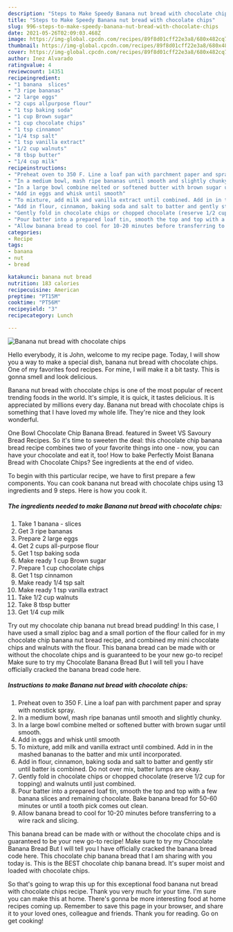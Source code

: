 ```yaml
---
description: "Steps to Make Speedy Banana nut bread with chocolate chips"
title: "Steps to Make Speedy Banana nut bread with chocolate chips"
slug: 996-steps-to-make-speedy-banana-nut-bread-with-chocolate-chips
date: 2021-05-26T02:09:03.468Z
image: https://img-global.cpcdn.com/recipes/89f8d01cff22e3a8/680x482cq70/banana-nut-bread-with-chocolate-chips-recipe-main-photo.jpg
thumbnail: https://img-global.cpcdn.com/recipes/89f8d01cff22e3a8/680x482cq70/banana-nut-bread-with-chocolate-chips-recipe-main-photo.jpg
cover: https://img-global.cpcdn.com/recipes/89f8d01cff22e3a8/680x482cq70/banana-nut-bread-with-chocolate-chips-recipe-main-photo.jpg
author: Inez Alvarado
ratingvalue: 4
reviewcount: 14351
recipeingredient:
- "1 banana  slices"
- "3 ripe bananas"
- "2 large eggs"
- "2 cups allpurpose flour"
- "1 tsp baking soda"
- "1 cup Brown sugar"
- "1 cup chocolate chips"
- "1 tsp cinnamon"
- "1/4 tsp salt"
- "1 tsp vanilla extract"
- "1/2 cup walnuts"
- "8 tbsp butter"
- "1/4 cup milk"
recipeinstructions:
- "Preheat oven to 350 F. Line a loaf pan with parchment paper and spray with nonstick spray."
- "In a medium bowl, mash ripe bananas until smooth and slightly chunky."
- "In a large bowl combine melted or softened butter with brown sugar until smooth."
- "Add in eggs and whisk until smooth"
- "To mixture, add milk and vanilla extract until combined. Add in in the mashed bananas to the batter and mix until incorporated."
- "Add in flour, cinnamon, baking soda and salt to batter and gently stir until batter is combined. Do not over mix, batter lumps are okay."
- "Gently fold in chocolate chips or chopped chocolate (reserve 1/2 cup for topping) and walnuts until just combined."
- "Pour batter into a prepared loaf tin, smooth the top and top with a few banana slices and remaining chocolate. Bake banana bread for 50-60 minutes or until a tooth pick comes out clean."
- "Allow banana bread to cool for 10-20 minutes before transferring to a wire rack and slicing."
categories:
- Recipe
tags:
- banana
- nut
- bread

katakunci: banana nut bread 
nutrition: 183 calories
recipecuisine: American
preptime: "PT15M"
cooktime: "PT56M"
recipeyield: "3"
recipecategory: Lunch

---
```



![Banana nut bread with chocolate chips](https://img-global.cpcdn.com/recipes/89f8d01cff22e3a8/680x482cq70/banana-nut-bread-with-chocolate-chips-recipe-main-photo.jpg)

Hello everybody, it is John, welcome to my recipe page. Today, I will show you a way to make a special dish, banana nut bread with chocolate chips. One of my favorites food recipes. For mine, I will make it a bit tasty. This is gonna smell and look delicious.

Banana nut bread with chocolate chips is one of the most popular of recent trending foods in the world. It's simple, it is quick, it tastes delicious. It is appreciated by millions every day. Banana nut bread with chocolate chips is something that I have loved my whole life. They're nice and they look wonderful.

One Bowl Chocolate Chip Banana Bread. featured in Sweet VS Savoury Bread Recipes. So it&#39;s time to sweeten the deal: this chocolate chip banana bread recipe combines two of your favorite things into one - now, you can have your chocolate and eat it, too! How to bake Perfectly Moist Banana Bread with Chocolate Chips? See ingredients at the end of video.


To begin with this particular recipe, we have to first prepare a few components. You can cook banana nut bread with chocolate chips using 13 ingredients and 9 steps. Here is how you cook it.

<!--inarticleads1-->

##### The ingredients needed to make Banana nut bread with chocolate chips:

1. Take 1 banana - slices
1. Get 3 ripe bananas
1. Prepare 2 large eggs
1. Get 2 cups all-purpose flour
1. Get 1 tsp baking soda
1. Make ready 1 cup Brown sugar
1. Prepare 1 cup chocolate chips
1. Get 1 tsp cinnamon
1. Make ready 1/4 tsp salt
1. Make ready 1 tsp vanilla extract
1. Take 1/2 cup walnuts
1. Take 8 tbsp butter
1. Get 1/4 cup milk


Try out my chocolate chip banana nut bread bread pudding! In this case, I have used a small ziploc bag and a small portion of the flour called for in my chocolate chip banana nut bread recipe, and combined my mini chocolate chips and walnuts with the flour. This banana bread can be made with or without the chocolate chips and is guaranteed to be your new go-to recipe! Make sure to try my Chocolate Banana Bread But I will tell you I have officially cracked the banana bread code here. 

<!--inarticleads2-->

##### Instructions to make Banana nut bread with chocolate chips:

1. Preheat oven to 350 F. Line a loaf pan with parchment paper and spray with nonstick spray.
1. In a medium bowl, mash ripe bananas until smooth and slightly chunky.
1. In a large bowl combine melted or softened butter with brown sugar until smooth.
1. Add in eggs and whisk until smooth
1. To mixture, add milk and vanilla extract until combined. Add in in the mashed bananas to the batter and mix until incorporated.
1. Add in flour, cinnamon, baking soda and salt to batter and gently stir until batter is combined. Do not over mix, batter lumps are okay.
1. Gently fold in chocolate chips or chopped chocolate (reserve 1/2 cup for topping) and walnuts until just combined.
1. Pour batter into a prepared loaf tin, smooth the top and top with a few banana slices and remaining chocolate. Bake banana bread for 50-60 minutes or until a tooth pick comes out clean.
1. Allow banana bread to cool for 10-20 minutes before transferring to a wire rack and slicing.


This banana bread can be made with or without the chocolate chips and is guaranteed to be your new go-to recipe! Make sure to try my Chocolate Banana Bread But I will tell you I have officially cracked the banana bread code here. This chocolate chip banana bread that I am sharing with you today is. This is the BEST chocolate chip banana bread. It&#39;s super moist and loaded with chocolate chips. 

So that's going to wrap this up for this exceptional food banana nut bread with chocolate chips recipe. Thank you very much for your time. I'm sure you can make this at home. There's gonna be more interesting food at home recipes coming up. Remember to save this page in your browser, and share it to your loved ones, colleague and friends. Thank you for reading. Go on get cooking!
